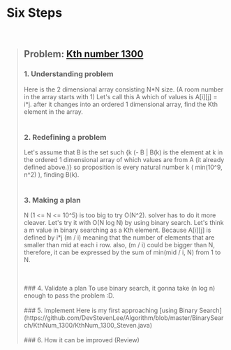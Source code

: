 # Six Steps
<br />

> ## Problem: [Kth number 1300](https://www.acmicpc.net/problem/1300)
>
> ### 1. Understanding problem
>  Here is the 2 dimensional array consisting N\*N size. (A room number in the array starts with 1)
  Let's call this A which of values is A[i][j] = i\*j. after it changes into an ordered 1 dimensional array,
  find the Kth element in the array.
> <br />
> <br />
> ### 2. Redefining a problem
>  Let's assume that B is the set such {k (- B | B(k) is the element at k in  the ordered 1 dimensional array of which 
  values are from A (it already defined above.)} so proposition is every natural number k ( min(10^9, n^2) ), finding B(k).
> <br />
> <br />
> ### 3. Making a plan
>  N (1 <= N <= 10^5) is too big to try O(N^2). solver has to do it more cleaver. Let's try it with O(N log N) by using
  binary search. Let's think a m value in binary searching as a Kth element. Because A[i][j] is defined by i\*j
  (m / i) meaning that the number of elements that are smaller than mid at each i row. also, (m / i) could be bigger
  than N, therefore, it can be expressed by the sum of min(mid / i, N) from 1 to N. 
>
> <br />
> <br />
> ### 4. Validate a plan
>  To use binary search, it gonna take (n log n) enough to pass the problem :D.
>
> <br />
> <br />
> ### 5. Implement
>  Here is my first approaching [using Binary Search](https://github.com/DevStevenLee/Algorithm/blob/master/BinarySearch/KthNum_1300/KthNum_1300_Steven.java)
>
> <br /> 
> <br />
> ### 6. How it can be improved (Review)
>
>
>

